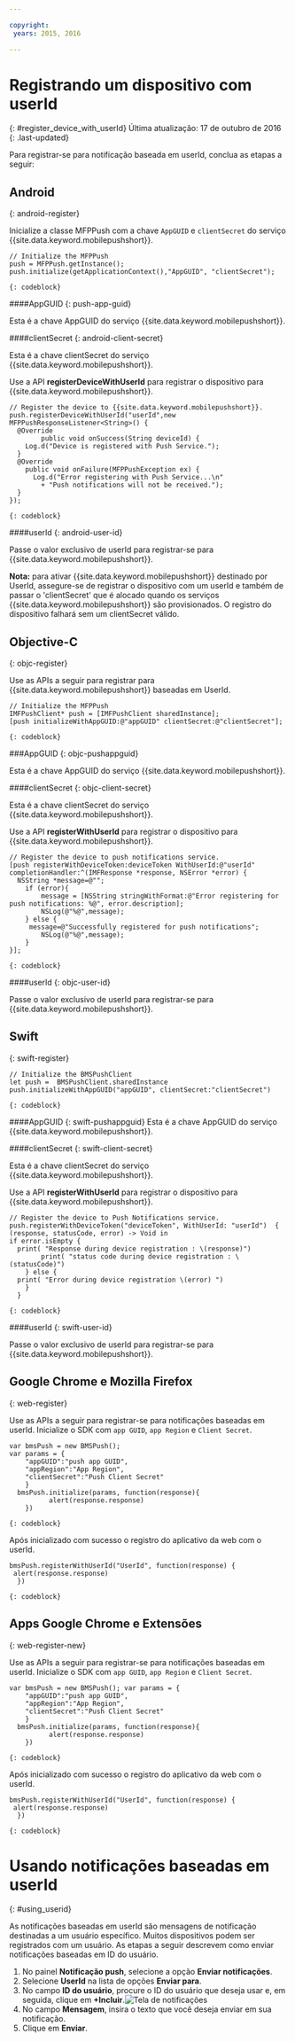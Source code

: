 ```yaml
---

copyright:
 years: 2015, 2016

---
```



# Registrando um dispositivo com userId
{: #register_device_with_userId}
Última atualização: 17 de outubro de 2016
{: .last-updated}

Para registrar-se para notificação baseada em userId, conclua as etapas a seguir:

## Android
{: android-register}

Inicialize a classe MFPPush com a chave `AppGUID` e `clientSecret` do serviço {{site.data.keyword.mobilepushshort}}.
```
// Initialize the MFPPush
push = MFPPush.getInstance();
push.initialize(getApplicationContext(),"AppGUID", "clientSecret");
```
	{: codeblock}

####AppGUID
{: push-app-guid}

Esta é a chave AppGUID do serviço {{site.data.keyword.mobilepushshort}}.

####clientSecret
{: android-client-secret}

Esta é a chave clientSecret do serviço {{site.data.keyword.mobilepushshort}}.

Use a API **registerDeviceWithUserId** para registrar o dispositivo para {{site.data.keyword.mobilepushshort}}.
```
// Register the device to {{site.data.keyword.mobilepushshort}}.
push.registerDeviceWithUserId("userId",new MFPPushResponseListener<String>() {
  @Override
	    public void onSuccess(String deviceId) {
    Log.d("Device is registered with Push Service.");
  }
  @Override
    public void onFailure(MFPPushException ex) {
      Log.d("Error registering with Push Service...\n"
        + "Push notifications will not be received.");
  }
});
```
	{: codeblock}

####userId
{: android-user-id}

Passe o valor exclusivo de userId para registrar-se para {{site.data.keyword.mobilepushshort}}.

**Nota:** para ativar
{{site.data.keyword.mobilepushshort}} destinado por UserId, assegure-se de
registrar o dispositivo com um userId e também de passar o 'clientSecret'
que é alocado quando os serviços {{site.data.keyword.mobilepushshort}} são
provisionados. O registro do dispositivo falhará sem um clientSecret válido.


## Objective-C
{: objc-register}

Use as APIs a seguir para registrar para {{site.data.keyword.mobilepushshort}} baseadas em UserId.
```
// Initialize the MFPPush
IMFPushClient* push = [IMFPushClient sharedInstance];
[push initializeWithAppGUID:@"appGUID" clientSecret:@"clientSecret"];
```
	{: codeblock}

###AppGUID
{: objc-pushappguid}

Esta é a chave AppGUID do serviço {{site.data.keyword.mobilepushshort}}.

####clientSecret
{: objc-client-secret}

Esta é a chave clientSecret do serviço {{site.data.keyword.mobilepushshort}}.

Use a API **registerWithUserId** para registrar o dispositivo para {{site.data.keyword.mobilepushshort}}.
```
// Register the device to push notifications service.
[push registerWithDeviceToken:deviceToken WithUserId:@"userId" completionHandler:^(IMFResponse *response, NSError *error) {
  NSString *message=@"";
	if (error){
        message = [NSString stringWithFormat:@"Error registering for push notifications: %@", error.description];
        NSLog(@"%@",message);
    } else {
     message=@"Successfully registered for push notifications";
        NSLog(@"%@",message);
    }
}];
```
	{: codeblock}

####userId
{: objc-user-id}

Passe o valor exclusivo de userId para registrar-se para {{site.data.keyword.mobilepushshort}}.

## Swift
{: swift-register}

```
// Initialize the BMSPushClient
let push =  BMSPushClient.sharedInstance
push.initializeWithAppGUID("appGUID", clientSecret:"clientSecret")
```
	{: codeblock}

####AppGUID
{: swift-pushappguid}
Esta é a chave AppGUID do serviço {{site.data.keyword.mobilepushshort}}.

####clientSecret
{: swift-client-secret}

Esta é a chave clientSecret do serviço {{site.data.keyword.mobilepushshort}}.

Use a API **registerWithUserId** para registrar o dispositivo para {{site.data.keyword.mobilepushshort}}.

```
// Register the device to Push Notifications service.
push.registerWithDeviceToken("deviceToken", WithUserId: "userId")  { (response, statusCode, error) -> Void in
if error.isEmpty {
  print( "Response during device registration : \(response)")
        print( "status code during device registration : \(statusCode)")
    } else {
  print( "Error during device registration \(error) ")
    }
  }
```
	{: codeblock}

####userId
{: swift-user-id}

Passe o valor exclusivo de userId para registrar-se para {{site.data.keyword.mobilepushshort}}.

## Google Chrome e Mozilla Firefox
{: web-register}

Use as APIs a seguir para registrar-se para notificações baseadas em userId. Inicialize
o SDK com `app GUID`, `app Region` e
`Client Secret`.

```
var bmsPush = new BMSPush();
var params = {
    "appGUID":"push app GUID",
    "appRegion":"App Region",
    "clientSecret":"Push Client Secret" 
    }
  bmsPush.initialize(params, function(response){
          alert(response.response)
    })
```
	{: codeblock}
  
Após inicializado com sucesso o registro do aplicativo da web com o userId.

```
bmsPush.registerWithUserId("UserId", function(response) {
 alert(response.response)
  })
```
	{: codeblock}

## Apps Google Chrome e Extensões
{: web-register-new}

Use as APIs a seguir para registrar-se para notificações baseadas em userId. Inicialize
o SDK com `app GUID`, `app Region` e
`Client Secret`.

```
var bmsPush = new BMSPush(); var params = {
    "appGUID":"push app GUID",
    "appRegion":"App Region",
    "clientSecret":"Push Client Secret"
    }
  bmsPush.initialize(params, function(response){
          alert(response.response)
    })
```
	{: codeblock}
  
Após inicializado com sucesso o registro do aplicativo da web com o userId.

```
bmsPush.registerWithUserId("UserId", function(response) {
 alert(response.response)
  })
```
	{: codeblock}

# Usando notificações baseadas em userId
{: #using_userid}


As notificações baseadas em userId são mensagens de notificação destinadas a
um usuário específico. Muitos dispositivos podem ser
registrados com um usuário. As etapas a seguir descrevem como enviar notificações baseadas em ID do usuário.

1. No painel **Notificação push**, selecione a opção
**Enviar notificações**.
1. Selecione **UserId** na lista de opções **Enviar para**.
1. No campo **ID do usuário**, procure o ID do usuário que deseja usar e, em seguida, clique em
**+Incluir**.![Tela de notificações](images/user_notification.jpg)
1. No campo **Mensagem**, insira o texto que você deseja enviar em sua notificação.
1. Clique em **Enviar**.
